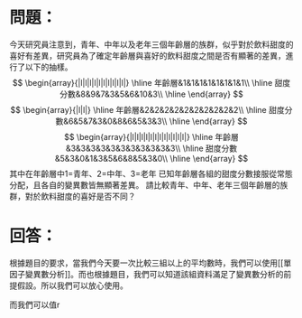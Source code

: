 # 問題：
今天研究員注意到，青年、中年以及老年三個年齡層的族群，似乎對於飲料甜度的喜好有差異，研究員為了確定年齡層與喜好的飲料甜度之間是否有顯著的差異，進行了以下的抽樣。
$$
\begin{array}{|l|l|l|l|l|l|l|l|l|l|}
\hline
年齡層&1&1&1&1&1&1&1&1\\
\hline
甜度分數&8&9&7&3&5&6&10&3\\
\hline
\end{array}
$$
$$
\begin{array}{|l|l|}
\hline
年齡層&2&2&2&2&2&2&2&2&2&2\\
\hline
甜度分數&6&5&7&3&0&8&6&5&3&3\\
\hline
\end{array}
$$
$$
\begin{array}{|l|l|l|l|l|l|l|l|l|l|l|l|}
\hline
年齡層&3&3&3&3&3&3&3&3&3&3&3\\
\hline
甜度分數&5&3&0&1&3&5&6&8&5&3&0\\
\hline
\end{array}
$$
其中在年齡層中1=青年、2=中年、3=老年
已知年齡層各組的甜度分數接服從常態分配，且各自的變異數皆無顯著差異。
請比較青年、中年、老年三個年齡層的族群，對於飲料甜度的喜好是否不同？
# 回答：
根據題目的要求，當我們今天要一次比較三組以上的平均數時，我們可以使用[[單因子變異數分析]]。而也根據題目，我們可以知道該組資料滿足了變異數分析的前提假設。所以我們可以放心使用。

而我們可以值r